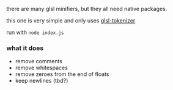 there are many glsl minifiers, but they all need native packages.

this one is very simple and only uses [glsl-tokenizer](https://www.npmjs.com/package/glsl-tokenizer)

run with `node index.js`

### what it does

- remove comments
- remove whitespaces
- remove zeroes from the end of floats
- keep newlines (tbd?)
